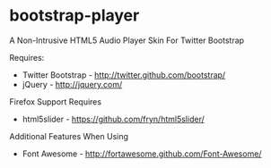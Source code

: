 bootstrap-player
================

A Non-Intrusive HTML5 Audio Player Skin For Twitter Bootstrap

Requires:

  * Twitter Bootstrap - http://twitter.github.com/bootstrap/
  * jQuery - http://jquery.com/

Firefox Support Requires

  * html5slider - https://github.com/fryn/html5slider/

Additional Features When Using

  * Font Awesome - http://fortawesome.github.com/Font-Awesome/
